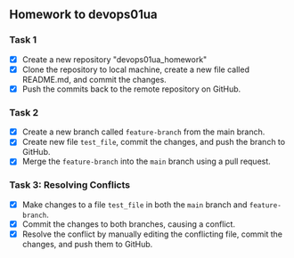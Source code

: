 ## Homework to devops01ua

### Task 1
- [x] Create a new repository "devops01ua_homework"
- [x] Clone the repository to local machine, create a new file called README.md, and commit the changes.
- [x] Push the commits back to the remote repository on GitHub.

### Task 2
- [x] Create a new branch called `feature-branch` from the main branch.
- [x] Create new file `test_file`, commit the changes, and push the branch to GitHub.
- [x] Merge the `feature-branch` into the `main` branch using a pull request.

### Task 3: Resolving Conflicts
- [x] Make changes to a file `test_file` in both the `main` branch and `feature-branch`.
- [x] Commit the changes to both branches, causing a conflict.
- [x] Resolve the conflict by manually editing the conflicting file, commit the changes, and push them to GitHub.
